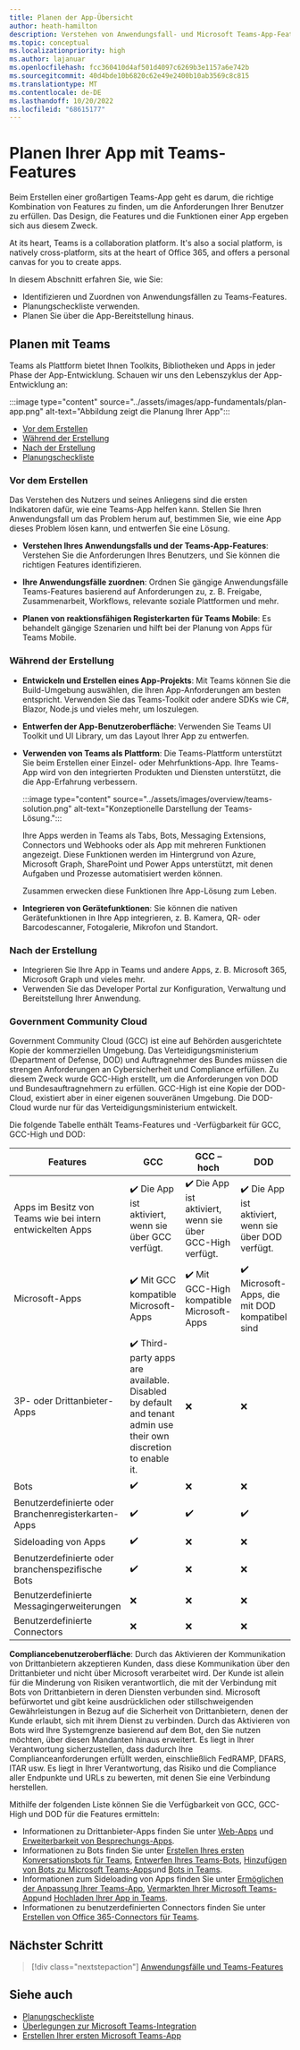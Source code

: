 ```yaml
---
title: Planen der App-Übersicht
author: heath-hamilton
description: Verstehen von Anwendungsfall- und Microsoft Teams-App-Features, Zuordnen von Anwendungsfällen, Planen reaktionsfähiger Registerkarten für mobile Geräte. Erfahren Sie mehr über die Teams-Features und -Verfügbarkeit für GCC, GCC-High und DOD.
ms.topic: conceptual
ms.localizationpriority: high
ms.author: lajanuar
ms.openlocfilehash: fcc360410d4af501d4097c6269b3e1157a6e742b
ms.sourcegitcommit: 40d4bde10b6820c62e49e2400b10ab3569c8c815
ms.translationtype: MT
ms.contentlocale: de-DE
ms.lasthandoff: 10/20/2022
ms.locfileid: "68615177"
---
```

# <a name="plan-your-app-with-teams-features"></a>Planen Ihrer App mit Teams-Features

Beim Erstellen einer großartigen Teams-App geht es darum, die richtige Kombination von Features zu finden, um die Anforderungen Ihrer Benutzer zu erfüllen. Das Design, die Features und die Funktionen einer App ergeben sich aus diesem Zweck.

At its heart, Teams is a collaboration platform. It's also a social platform, is natively cross-platform, sits at the heart of Office 365, and offers a personal canvas for you to create apps.

In diesem Abschnitt erfahren Sie, wie Sie:

* Identifizieren und Zuordnen von Anwendungsfällen zu Teams-Features.
* Planungscheckliste verwenden.
* Planen Sie über die App-Bereitstellung hinaus.

## <a name="plan-with-teams"></a>Planen mit Teams

Teams als Plattform bietet Ihnen Toolkits, Bibliotheken und Apps in jeder Phase der App-Entwicklung. Schauen wir uns den Lebenszyklus der App-Entwicklung an:

:::image type="content" source="../assets/images/app-fundamentals/plan-app.png" alt-text="Abbildung zeigt die Planung Ihrer App":::

* [Vor dem Erstellen](#before-you-build)
* [Während der Erstellung](#during-build)
* [Nach der Erstellung](#post-build)
* [Planungscheckliste](../concepts/design/planning-checklist.md)

### <a name="before-you-build"></a>Vor dem Erstellen

Das Verstehen des Nutzers und seines Anliegens sind die ersten Indikatoren dafür, wie eine Teams-App helfen kann. Stellen Sie Ihren Anwendungsfall um das Problem herum auf, bestimmen Sie, wie eine App dieses Problem lösen kann, und entwerfen Sie eine Lösung.

* **Verstehen Ihres Anwendungsfalls und der Teams-App-Features**: Verstehen Sie die Anforderungen Ihres Benutzers, und Sie können die richtigen Features identifizieren.

* **Ihre Anwendungsfälle zuordnen**: Ordnen Sie gängige Anwendungsfälle Teams-Features basierend auf Anforderungen zu, z. B. Freigabe, Zusammenarbeit, Workflows, relevante soziale Plattformen und mehr.

* **Planen von reaktionsfähigen Registerkarten für Teams Mobile**: Es behandelt gängige Szenarien und hilft bei der Planung von Apps für Teams Mobile.

### <a name="during-build"></a>Während der Erstellung

* **Entwickeln und Erstellen eines App-Projekts**: Mit Teams können Sie die Build-Umgebung auswählen, die Ihren App-Anforderungen am besten entspricht. Verwenden Sie das Teams-Toolkit oder andere SDKs wie C#, Blazor, Node.js und vieles mehr, um loszulegen.

* **Entwerfen der App-Benutzeroberfläche**: Verwenden Sie Teams UI Toolkit und UI Library, um das Layout Ihrer App zu entwerfen.

* **Verwenden von Teams als Plattform**: Die Teams-Plattform unterstützt Sie beim Erstellen einer Einzel- oder Mehrfunktions-App. Ihre Teams-App wird von den integrierten Produkten und Diensten unterstützt, die die App-Erfahrung verbessern.

    :::image type="content" source="../assets/images/overview/teams-solution.png" alt-text="Konzeptionelle Darstellung der Teams-Lösung.":::

    Ihre Apps werden in Teams als Tabs, Bots, Messaging Extensions, Connectors und Webhooks oder als App mit mehreren Funktionen angezeigt. Diese Funktionen werden im Hintergrund von Azure, Microsoft Graph, SharePoint und Power Apps unterstützt, mit denen Aufgaben und Prozesse automatisiert werden können.

    Zusammen erwecken diese Funktionen Ihre App-Lösung zum Leben.

* **Integrieren von Gerätefunktionen**: Sie können die nativen Gerätefunktionen in Ihre App integrieren, z. B. Kamera, QR- oder Barcodescanner, Fotogalerie, Mikrofon und Standort.

### <a name="post-build"></a>Nach der Erstellung

* Integrieren Sie Ihre App in Teams und andere Apps, z. B. Microsoft 365, Microsoft Graph und vieles mehr.
* Verwenden Sie das Developer Portal zur Konfiguration, Verwaltung und Bereitstellung Ihrer Anwendung.

### <a name="government-community-cloud"></a>Government Community Cloud

Government Community Cloud (GCC) ist eine auf Behörden ausgerichtete Kopie der kommerziellen Umgebung. Das Verteidigungsministerium (Department of Defense, DOD) und Auftragnehmer des Bundes müssen die strengen Anforderungen an Cybersicherheit und Compliance erfüllen. Zu diesem Zweck wurde GCC-High erstellt, um die Anforderungen von DOD und Bundesauftragnehmern zu erfüllen. GCC-High ist eine Kopie der DOD-Cloud, existiert aber in einer eigenen souveränen Umgebung. Die DOD-Cloud wurde nur für das Verteidigungsministerium entwickelt.

Die folgende Tabelle enthält Teams-Features und -Verfügbarkeit für GCC, GCC-High und DOD:

| Features   | GCC | GCC – hoch | DOD |
|-------------|---------|---|---|
| Apps im Besitz von Teams wie bei intern entwickelten Apps | ✔️ Die App ist aktiviert, wenn sie über GCC verfügt. | ✔️ Die App ist aktiviert, wenn sie über GCC-High verfügt. | ✔️ Die App ist aktiviert, wenn sie über DOD verfügt. |
| Microsoft-Apps | ✔️ Mit GCC kompatible Microsoft-Apps | ✔️ Mit GCC-High kompatible Microsoft-Apps | ✔️ Microsoft-Apps, die mit DOD kompatibel sind |
| 3P- oder Drittanbieter-Apps | ✔️ Third-party apps are available. Disabled by default and tenant admin use their own discretion to enable it. | ❌ | ❌ |
| Bots | ✔️ | ❌ | ❌ |
| Benutzerdefinierte oder Branchenregisterkarten-Apps |  ✔️ | ✔️ | ✔️ |
| Sideloading von Apps | ✔️ | ❌ | ❌ |
| Benutzerdefinierte oder branchenspezifische Bots | ✔️ | ❌ | ❌ |
| Benutzerdefinierte Messagingerweiterungen | ❌ | ❌ | ❌ |
| Benutzerdefinierte Connectors | ❌ | ❌ | ❌ |

**Compliancebenutzeroberfläche**: Durch das Aktivieren der Kommunikation von Drittanbietern akzeptieren Kunden, dass diese Kommunikation über den Drittanbieter und nicht über Microsoft verarbeitet wird. Der Kunde ist allein für die Minderung von Risiken verantwortlich, die mit der Verbindung mit Bots von Drittanbietern in deren Diensten verbunden sind. Microsoft befürwortet und gibt keine ausdrücklichen oder stillschweigenden Gewährleistungen in Bezug auf die Sicherheit von Drittanbietern, denen der Kunde erlaubt, sich mit ihrem Dienst zu verbinden. Durch das Aktivieren von Bots wird Ihre Systemgrenze basierend auf dem Bot, den Sie nutzen möchten, über diesen Mandanten hinaus erweitert. Es liegt in Ihrer Verantwortung sicherzustellen, dass dadurch Ihre Complianceanforderungen erfüllt werden, einschließlich FedRAMP, DFARS, ITAR usw. Es liegt in Ihrer Verantwortung, das Risiko und die Compliance aller Endpunkte und URLs zu bewerten, mit denen Sie eine Verbindung herstellen.

Mithilfe der folgenden Liste können Sie die Verfügbarkeit von GCC, GCC-High und DOD für die Features ermitteln:

* Informationen zu Drittanbieter-Apps finden Sie unter [Web-Apps](../samples/integrating-web-apps.md) und [Erweiterbarkeit von Besprechungs-Apps](../apps-in-teams-meetings/teams-apps-in-meetings.md).
* Informationen zu Bots finden Sie unter [Erstellen Ihres ersten Konversationsbots für Teams](../get-started/first-app-bot.md), [Entwerfen Ihres Teams-Bots](../bots/design/bots.md), [Hinzufügen von Bots zu Microsoft Teams-Apps](../resources/bot-v3/bots-overview.md)und [Bots in Teams](../bots/what-are-bots.md).
* Informationen zum Sideloading von Apps finden Sie unter [Ermöglichen der Anpassung Ihrer Teams-App](../concepts/design/enable-app-customization.md), [Vermarkten Ihrer Microsoft Teams-App](../concepts/deploy-and-publish/apps-publish-overview.md)und [Hochladen Ihrer App in Teams](../concepts/deploy-and-publish/apps-upload.md).
* Informationen zu benutzerdefinierten Connectors finden Sie unter [Erstellen von Office 365-Connectors für Teams](../webhooks-and-connectors/how-to/connectors-creating.md).

</details>

## <a name="next-step"></a>Nächster Schritt

> [!div class="nextstepaction"]
> [Anwendungsfälle und Teams-Features](design/understand-use-cases.md)

## <a name="see-also"></a>Siehe auch

* [Planungscheckliste](../concepts/design/planning-checklist.md)
* [Überlegungen zur Microsoft Teams-Integration](../samples/integrating-web-apps.md)
* [Erstellen Ihrer ersten Microsoft Teams-App](../build-your-first-app/build-first-app-overview.md)
